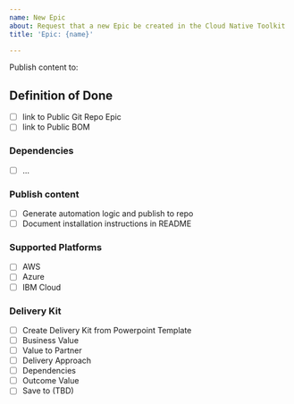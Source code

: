 ```yaml
---
name: New Epic
about: Request that a new Epic be created in the Cloud Native Toolkit
title: 'Epic: {name}'

---
```


Publish content to: 

## Definition of Done

- [ ] link to Public Git Repo Epic
- [ ] link to Public BOM

### Dependencies

- [ ] ...

### Publish content

- [ ] Generate automation logic and publish to repo 
- [ ] Document installation instructions in README 

### Supported Platforms

- [ ] AWS
- [ ] Azure
- [ ] IBM Cloud

### Delivery Kit

- [ ] Create Delivery Kit from Powerpoint Template 
- [ ] Business Value
- [ ] Value to Partner
- [ ] Delivery Approach
- [ ] Dependencies 
- [ ] Outcome Value
- [ ] Save to (TBD)
